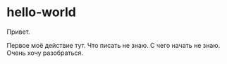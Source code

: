 # hello-world

Привет.

Первое моё действие тут. Что писать не знаю.
С чего начать не знаю. Очень хочу разобраться.
